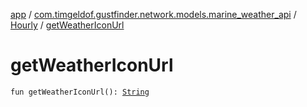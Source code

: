 [app](../../index.md) / [com.timgeldof.gustfinder.network.models.marine_weather_api](../index.md) / [Hourly](index.md) / [getWeatherIconUrl](./get-weather-icon-url.md)

# getWeatherIconUrl

`fun getWeatherIconUrl(): `[`String`](https://kotlinlang.org/api/latest/jvm/stdlib/kotlin/-string/index.html)